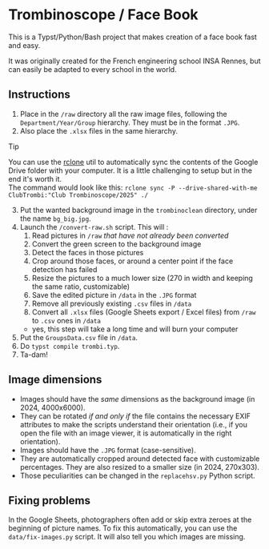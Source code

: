 # Trombinoscope / Face Book
This is a Typst/Python/Bash project that makes creation of a face book fast and easy.

It was originally created for the French engineering school INSA Rennes, but can easily be adapted to every school in the world.

## Instructions
1. Place in the `/raw` directory all the raw image files, following the `Department/Year/Group` hierarchy. They must be in the format `.JPG`.
1. Also place the `.xlsx` files in the same hierarchy.
> [!TIP]
> You can use the [rclone](https://rclone.org) util to automatically sync the contents of the Google Drive folder with your computer. It is a little challenging to setup but in the end it's worth it.  
> The command would look like this: `rclone sync -P --drive-shared-with-me ClubTrombi:"Club Trombinoscope/2025" ./`
3. Put the wanted background image in the `trombinoclean` directory, under the name `bg_big.jpg`.
1. Launch the `/convert-raw.sh` script. This will :
    1. Read pictures in `/raw` *that have not already been converted*
    1. Convert the green screen to the background image
    1. Detect the faces in those pictures
    1. Crop around those faces, or around a center point if the face detection has failed
    1. Resize the pictures to a much lower size (270 in width and keeping the same ratio, customizable)
    1. Save the edited picture in `/data` in the `.JPG` format
    1. Remove all previously existing `.csv` files in `/data`
    1. Convert all `.xlsx` files (Google Sheets export / Excel files) from `/raw` to `.csv` ones in `/data`  
    - yes, this step will take a long time and will burn your computer
1. Put the `GroupsData.csv` file in `/data`.
1. Do `typst compile trombi.typ`.
1. Ta-dam!

## Image dimensions
- Images should have the *same* dimensions as the background image (in 2024, 4000x6000).
- They can be rotated *if and only if* the file contains the necessary EXIF attributes to make the scripts understand their orientation (i.e., if you open the file with an image viewer, it is automatically in the right orientation).
- Images should have the `.JPG` format (case-sensitive).
- They are automatically cropped around detected face with customizable percentages. They are also resized to a smaller size (in 2024, 270x303).
- Those peculiarities can be changed in the `replacehsv.py` Python script.

## Fixing problems
In the Google Sheets, photographers often add or skip extra zeroes at the beginning of picture names.
To fix this automatically, you can use the `data/fix-images.py` script. It will also tell you which
images are missing.